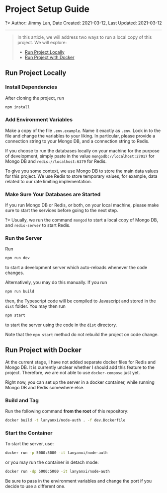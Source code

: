 # Project Setup Guide

?> Author: Jimmy Lan, Date Created: 2021-03-12, Last Updated: 2021-03-12

---

> In this article, we will address two ways to run a local copy of this project.
> We will explore:
> 
> * [Run Project Locally](#run-project-locally)
> * [Run Project with Docker](#run-project-with-docker)

## Run Project Locally

### Install Dependencies

After cloning the project, run
```bash
npm install
```

### Add Environment Variables

Make a copy of the file `.env.example`. 
Name it exactly as `.env`.
Look in to the file and change the variables to your liking.
In particular, please provide a connection string to your Mongo DB, and a connection string to Redis.

If you choose to run the databases locally on your machine for the purpose of development, simply paste in the value `mongodb://localhost:27017` for Mongo DB and `redis://localhost:6379` for Redis.

To give you some context, we use Mongo DB to store the main data values for this project.
We use Redis to store temporary values, for example, data related to our rate limiting implementation.

### Make Sure Your Databases are Started

If you run Mongo DB or Redis, or both, on your local machine, please make sure to start the services before going to the next step.

?> Usually, we run the command `mongod` to start a local copy of Mongo DB, and `redis-server` to start Redis.

### Run the Server

Run
```bash
npm run dev
```

to start a development server which auto-reloads whenever the code changes.

Alternatively, you may do this manually.
If you run
```bash
npm run build
```

then, the Typescript code will be compiled to Javascript and stored in the `dist` folder.
You may then run 
```bash
npm start
```

to start the server using the code in the `dist` directory.

Note that the `npm start` method do not rebuild the project on code change.

## Run Project with Docker

At the current stage, I have not added separate docker files for Redis and Mongo DB.
It is currently unclear whether I should add this feature to the project.
Therefore, we are not able to use `docker-compose` just yet.

Right now, you can set up the server in a docker container, while running Mongo DB and Redis somewhere else.

### Build and Tag

Run the following command **from the root** of this repository:

```bash
docker build -t lanyanxi/node-auth . -f dev.Dockerfile
```

### Start the Container

To start the server, use:

```bash
docker run -p 5000:5000 -it lanyanxi/node-auth
```

or you may run the container in detach mode:

```bash
docker run -dp 5000:5000 -it lanyanxi/node-auth
```

Be sure to pass in the environment variables and change the port if you decide to use a different one.
